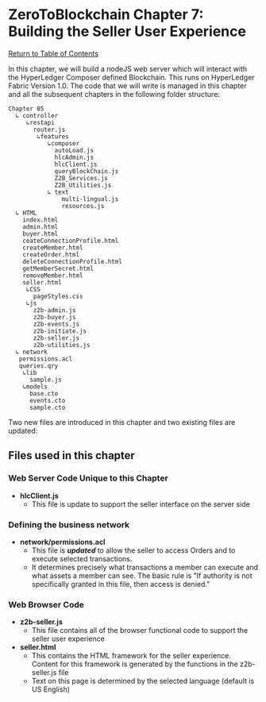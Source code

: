 # ZeroToBlockchain Chapter 7: Building the Seller User Experience

[Return to Table of Contents](../README.md)

In this chapter, we will build a nodeJS web server which will interact with the HyperLedger Composer defined Blockchain. This runs on HyperLedger Fabric Version 1.0. The code that we will write is managed in this chapter and all the subsequent chapters in the following folder structure:

```
Chapter 05
  ↳ controller
     ↳restapi
       router.js
        ↳features
           ↳composer
             autoLoad.js
             hlcAdmin.js
             hlcClient.js
             queryBlockChain.js
             Z2B_Services.js
             Z2B_Utilities.js
           ↳ text
               multi-lingual.js
               resources.js
  ↳ HTML
    index.html
    admin.html
    buyer.html
    ceateConnectionProfile.html
    createMember.html
    createOrder.html
    deleteConnectionProfile.html
    getMemberSecret.html
    removeMember.html
    seller.html
     ↳CSS
       pageStyles.css
     ↳js
       z2b-admin.js
       z2b-buyer.js
       z2b-events.js
       z2b-initiate.js
       z2b-seller.js
       z2b-utilities.js
  ↳ network
   permissions.acl
   queries.qry
    ↳lib
      sample.js
    ↳models
      base.cto
      events.cto
      sample.cto
```
Two new files are introduced in this chapter and two existing files are updated:

## Files used in this chapter
### Web Server Code Unique to this Chapter
 - **hlcClient.js**
   - This file is update to support the seller interface on the server side

### Defining the business network
 
 - **network/permissions.acl**
   - This file is ***updated*** to allow the seller to access Orders and to execute selected transactions. 
   - It determines precisely what transactions a member can execute and what assets a member can see. The basic rule is "If authority is not specifically granted in this file, then access is denied."

### Web Browser Code 
 - **z2b-seller.js**
   - This file contains all of the browser functional code to support the seller user experience
 - **seller.html**
   - This contains the HTML framework for the seller experience. Content for this framework is generated by the functions in the z2b-seller.js file
   - Text on this page is determined by the selected language (default is US English) 